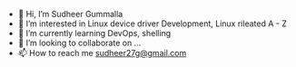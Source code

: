 - 👋 Hi, I’m Sudheer Gummalla
- 👀 I’m interested in Linux device driver Development, Linux rileated  A - Z
- 🌱 I’m currently learning DevOps, shelling
- 💞️ I’m looking to collaborate on ...
- 📫 How to reach me sudheer27g@gmail.com

<!---
sudheer270/sudheer270 is a ✨ special ✨ repository because its `README.md` (this file) appears on your GitHub profile.
You can click the Preview link to take a look at your changes.
--->
